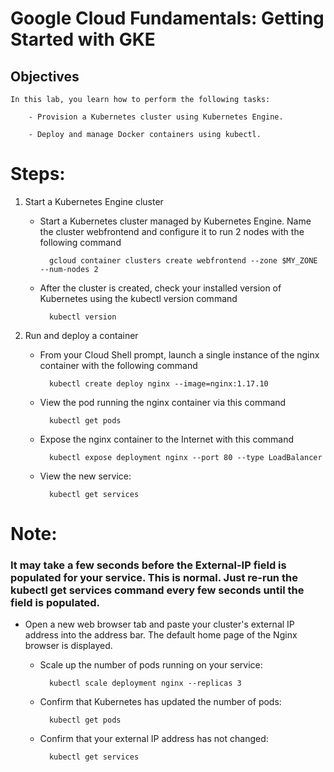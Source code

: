 # Google Cloud Fundamentals: Getting Started with GKE

## Objectives

    In this lab, you learn how to perform the following tasks:

        - Provision a Kubernetes cluster using Kubernetes Engine.

        - Deploy and manage Docker containers using kubectl.

# Steps:

1. Start a Kubernetes Engine cluster
 
    - Start a Kubernetes cluster managed by Kubernetes Engine. Name the cluster webfrontend and configure it to run 2 nodes with the following command

            gcloud container clusters create webfrontend --zone $MY_ZONE --num-nodes 2
    
    - After the cluster is created, check your installed version of Kubernetes using the kubectl version command

            kubectl version

    
2. Run and deploy a container

    - From your Cloud Shell prompt, launch a single instance of the nginx container with the following command

            kubectl create deploy nginx --image=nginx:1.17.10 


    - View the pod running the nginx container via this command

            kubectl get pods 

    
    - Expose the nginx container to the Internet with this command

            kubectl expose deployment nginx --port 80 --type LoadBalancer

    
    - View the new service:

            kubectl get services
# Note:  
### It may take a few seconds before the External-IP field is populated for your service. This is normal. Just re-run the kubectl get services command every few seconds until the field is populated.


- Open a new web browser tab and paste your cluster's external IP address into the address bar. The default home page of the Nginx browser is        displayed.


    - Scale up the number of pods running on your service:
    
            kubectl scale deployment nginx --replicas 3


    - Confirm that Kubernetes has updated the number of pods:

            kubectl get pods

    - Confirm that your external IP address has not changed:

            kubectl get services


     


